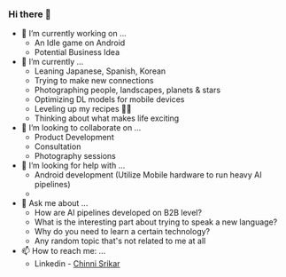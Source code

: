 ### Hi there 👋

- 🔭 I’m currently working on ...
  - An Idle game on Android
  - Potential Business Idea
- 🌱 I’m currently ...
  - Leaning Japanese, Spanish, Korean
  - Trying to make new connections
  - Photographing people, landscapes, planets & stars
  - Optimizing DL models for mobile devices
  - Leveling up my recipes :cook:
  - Thinking about what makes life exciting
- 👯 I’m looking to collaborate on ...
  - Product Development
  - Consultation
  - Photography sessions
- 🤔 I’m looking for help with ...
  - Android development (Utilize Mobile hardware to run heavy AI pipelines)
  - 
- 💬 Ask me about ...
  - How are AI pipelines developed on B2B level?
  - What is the interesting part about trying to speak a new language?
  - Why do you need to learn a certain technology?
  - Any random topic that's not related to me at all
- 📫 How to reach me: ...
  - Linkedin - [Chinni Srikar](https://www.linkedin.com/in/chinni-srikar-a-54b29816b/)

<!--
**acsrikar279/acsrikar279** is a ✨ _special_ ✨ repository because its `README.md` (this file) appears on your GitHub profile.

Here are some ideas to get you started:

- 🔭 I’m currently working on ...
- 🌱 I’m currently learning ...
- 👯 I’m looking to collaborate on ...
- 🤔 I’m looking for help with ...
- 💬 Ask me about ...
- 📫 How to reach me: ...
- 😄 Pronouns: ...
- ⚡ Fun fact: ...
-->
